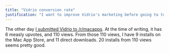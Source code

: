 ```yaml
---
title: "Vidrio conversion rate"
justification: "I want to improve Vidrio's marketing before going to town."
---
```


The other day [I submitted Vidrio to /r/macapps](https://www.reddit.com/r/macapps/comments/6tgk8g/vidrio_a_macos_screencasting_app_i_made_feedback/). At the time of writing, it has 6 measly upvotes, and 110 views. From those 110 views, I have 9 installs on the Mac App Store, and 11 direct downloads. 20 installs from 110 views seems pretty good.
